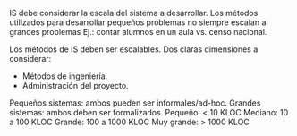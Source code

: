 IS debe considerar la escala del sistema a desarrollar. Los métodos utilizados para desarrollar pequeños problemas no siempre escalan a grandes problemas
Ej.: contar alumnos en un aula vs. censo nacional.

Los métodos de IS deben ser escalables.
Dos claras dimensiones a considerar:
* Métodos de ingeniería.
* Administración del proyecto.

Pequeños sistemas: ambos pueden ser informales/ad-hoc.
Grandes sistemas: ambos deben ser formalizados.
Pequeño:	< 10 KLOC
Mediano: 10 a 100 KLOC
Grande: 100 a 1000 KLOC
Muy grande: > 1000 KLOC
